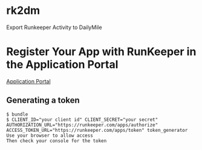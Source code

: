 rk2dm
=====
Export Runkeeper Activity to DailyMile


Register Your App with RunKeeper in the Application Portal
=====

[Application Portal](http://runkeeper.com/partner/applications)


## Generating a token
    $ bundle
    $ CLIENT_ID="your client id" CLIENT_SECRET="your secret" AUTHORIZATION_URL="https://runkeeper.com/apps/authorize" ACCESS_TOKEN_URL="https://runkeeper.com/apps/token" token_generator
    Use your browser to allow access
    Then check your console for the token

